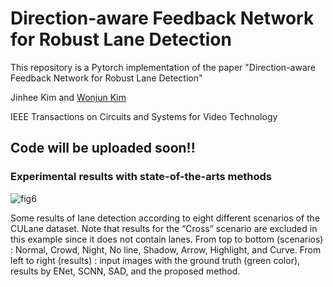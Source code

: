 # Direction-aware Feedback Network for Robust Lane Detection

This repository is a Pytorch implementation of the paper "Direction-aware Feedback Network for Robust Lane Detection"

Jinhee Kim and [Wonjun Kim](https://sites.google.com/view/dcvl) 

IEEE Transactions on Circuits and Systems for Video Technology

## Code will be uploaded soon!!

### Experimental results with state-of-the-arts methods

![fig6](https://user-images.githubusercontent.com/60129726/109298785-75ef7200-7877-11eb-9cb8-c5f90e89d077.png)

Some results of lane detection according to eight different scenarios of the CULane dataset. Note that results for the “Cross” scenario are excluded in this example since it does not contain lanes. From top to bottom (scenarios) : Normal, Crowd, Night, No line, Shadow, Arrow, Highlight, and Curve. From left to right (results) : input images with the ground truth (green color), results by ENet, SCNN, SAD, and the proposed method.
